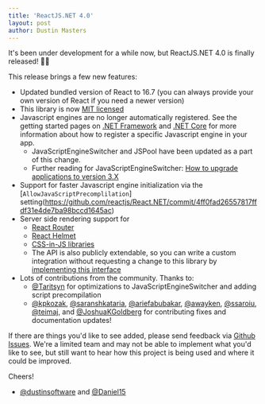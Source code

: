 ```yaml
---
title: 'ReactJS.NET 4.0'
layout: post
author: Dustin Masters
---
```


It's been under development for a while now, but ReactJS.NET 4.0 is finally released! 🎉🎈

This release brings a few new features:

-   Updated bundled version of React to 16.7 (you can always provide your own version of React if you need a newer version)
-   This library is now [MIT licensed](https://github.com/reactjs/React.NET/blob/master/LICENSE)
-   Javascript engines are no longer automatically registered. See the getting started pages on [.NET Framework](https://reactjs.net/getting-started/aspnet.html) and [.NET Core](https://reactjs.net/getting-started/aspnetcore.html) for more information about how to register a specific Javascript engine in your app.
    -   JavaScriptEngineSwitcher and JSPool have been updated as a part of this change.
    -   Further reading for JavaScriptEngineSwitcher: [How to upgrade applications to version 3.X](https://github.com/Taritsyn/JavaScriptEngineSwitcher/wiki/How-to-upgrade-applications-to-version-3.X)
-   Support for faster Javascript engine initialization via the [`AllowJavaScriptPrecomplilation`] setting(https://github.com/reactjs/React.NET/commit/4ff0fad26557817ffdf31e4de7ba98bccd1645ac)
-   Server side rendering support for
    -   [React Router](https://reactjs.net/features/react-router.html)
    -   [React Helmet](https://reactjs.net/features/react-helmet.html)
    -   [CSS-in-JS libraries](https://reactjs.net/features/css-in-js.html)
    -   The API is also publicly extendable, so you can write a custom integration without requesting a change to this library by [implementing this interface](https://github.com/reactjs/React.NET/blob/b8521d954c5ad7c6c943c65234aa7cf93f13455a/src/React.Core/IRenderFunctions.cs)
-   Lots of contributions from the community. Thanks to:
    -   [@Taritsyn](https://github.com/reactjs/React.NET/commits?author=Taritsyn) for optimizations to JavaScriptEngineSwitcher and adding script precompilation
    -   [@kpkozak](https://github.com/reactjs/React.NET/commits?author=kpkozak), [@saranshkataria](https://github.com/reactjs/React.NET/commits?author=saranshkataria), [@ariefabubakar](https://github.com/reactjs/React.NET/commits?author=ariefabubakar), [@awayken](https://github.com/reactjs/React.NET/commits?author=awayken), [@ssaroiu](https://github.com/reactjs/React.NET/commits?author=ssaroiu), [@teimaj](https://github.com/reactjs/React.NET/commits?author=teimaj), and [@JoshuaKGoldberg](https://github.com/reactjs/React.NET/commits?author=JoshuaKGoldberg) for contributing fixes and documentation updates!

If there are things you'd like to see added, please send feedback via [Github Issues](https://github.com/reactjs/React.NET/issues). We're a limited team and may not be able to implement what you'd like to see, but still want to hear how this project is being used and where it could be improved.

Cheers!

-   [@dustinsoftware](https://twitter.com/dustinsoftware) and [@Daniel15](https://twitter.com/daniel15)

